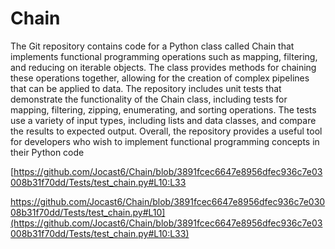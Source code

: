 # Chain
The Git repository contains code for a Python class called Chain that implements functional programming operations such as mapping, filtering, and reducing on iterable objects. The class provides methods for chaining these operations together, allowing for the creation of complex pipelines that can be applied to data. The repository includes unit tests that demonstrate the functionality of the Chain class, including tests for mapping, filtering, zipping, enumerating, and sorting operations. The tests use a variety of input types, including lists and data classes, and compare the results to expected output. Overall, the repository provides a useful tool for developers who wish to implement functional programming concepts in their Python code

[https://github.com/Jocast6/Chain/blob/3891fcec6647e8956dfec936c7e03008b31f70dd/Tests/test_chain.py#L10:L33

https://github.com/Jocast6/Chain/blob/3891fcec6647e8956dfec936c7e03008b31f70dd/Tests/test_chain.py#L10](https://github.com/Jocast6/Chain/blob/3891fcec6647e8956dfec936c7e03008b31f70dd/Tests/test_chain.py#L10:L33)
